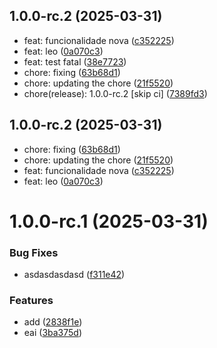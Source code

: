 ## 1.0.0-rc.2 (2025-03-31)

* feat: funcionalidade nova ([c352225](https://github.com/wm-lim4mik3/platform/commit/c352225))
* feat: leo ([0a070c3](https://github.com/wm-lim4mik3/platform/commit/0a070c3))
* feat: test fatal ([38e7723](https://github.com/wm-lim4mik3/platform/commit/38e7723))
* chore: fixing ([63b68d1](https://github.com/wm-lim4mik3/platform/commit/63b68d1))
* chore: updating the chore ([21f5520](https://github.com/wm-lim4mik3/platform/commit/21f5520))
* chore(release): 1.0.0-rc.2 [skip ci] ([7389fd3](https://github.com/wm-lim4mik3/platform/commit/7389fd3))

## 1.0.0-rc.2 (2025-03-31)

* chore: fixing ([63b68d1](https://github.com/wm-lim4mik3/platform/commit/63b68d1))
* chore: updating the chore ([21f5520](https://github.com/wm-lim4mik3/platform/commit/21f5520))
* feat: funcionalidade nova ([c352225](https://github.com/wm-lim4mik3/platform/commit/c352225))
* feat: leo ([0a070c3](https://github.com/wm-lim4mik3/platform/commit/0a070c3))

# 1.0.0-rc.1 (2025-03-31)


### Bug Fixes

* asdasdasdasd ([f311e42](https://github.com/wm-lim4mik3/platform/commit/f311e42d4a842bef2899ccdda0c2e89ba3b34400))


### Features

* add ([2838f1e](https://github.com/wm-lim4mik3/platform/commit/2838f1eeb17d48631ab5956ef53675c1dd5fe8b0))
* eai ([3ba375d](https://github.com/wm-lim4mik3/platform/commit/3ba375d5c59f32fd7e9ad6bad320c5e3e0451310))
